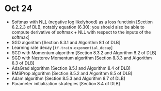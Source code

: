 # Oct 24

- Softmax with NLL (negative log likelyhood) as a loss functioin [Section 6.2.2.3 of DLB, notably equation (6.30); you should also be able to compute derivative of softmax + NLL with respect to the inputs of the softmax]
- SGD algorithm [Section 8.3.1 and Algorithm 8.1 of DLB]
- Learning rate decay [`tf.train.exponential_decay`]
- SGD with Momentum algorithm [Section 8.3.2 and Algorithm 8.2 of DLB]
- SGD with Nestorov Momentum algorithm [Section 8.3.3 and Algorithm 8.3 of DLB]
- AdaGrad algorithm [Section 8.5.1 and Algorithm 8.4 of DLB]
- RMSProp algorithm [Section 8.5.2 and Algorithm 8.5 of DLB]
- Adam algorithm [Section 8.5.3 and Algorithm 8.7 of DLB]
- Parameter initialization strategies [Section 8.4 of DLB]
